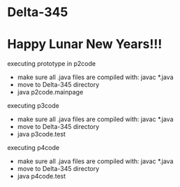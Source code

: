 # Delta-345

# Happy Lunar New Years!!!

executing prototype in p2code
- make sure all .java files are compiled with: javac *.java
- move to Delta-345 directory
- java p2code.mainpage

executing p3code
- make sure all .java files are compiled with: javac *.java
- move to Delta-345 directory
- java p3code.test

executing p4code
- make sure all .java files are compiled with: javac *.java
- move to Delta-345 directory
- java p4code.test
